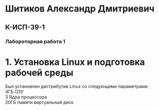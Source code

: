 <p> <h1> Шитиков Александр Дмитриевич </h1> 
                <h2> К-ИСП-39-1 </h2> 
       <h3>Лабороторная работа 1</h3> 
       
 <h1> 1. Установка Linux и подготовка рабочей среды </h1> </p>

Был установлен дистрибутив Linux со следующими параметрами:  
4ГБ ОЗУ  
3 Ядра процессора  
20ГБ памяти виртуальный диск  
